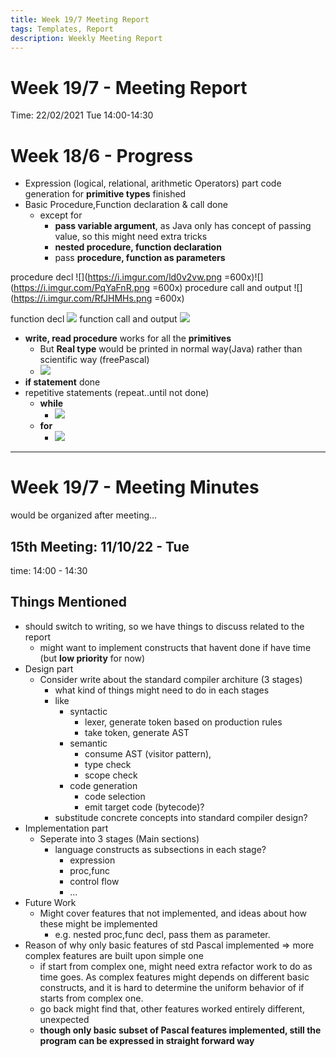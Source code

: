 ```yaml
---
title: Week 19/7 Meeting Report
tags: Templates, Report
description: Weekly Meeting Report
---
```


# Week 19/7 - Meeting Report

Time: 22/02/2021 Tue 14:00-14:30

<!-- # Week 16/4 - Recap -->

<!-- previous week mentioned: -->

<!-- 1. It would be great if the compiler reports more errors as many errors as possible -->
<!-- 2. Experiment code generation with arithmetic expression first -->


# Week 18/6 - Progress

* Expression (logical, relational, arithmetic Operators) part code generation for **primitive types** finished
* Basic Procedure,Function declaration & call done
    * except for
        * **pass variable argument**, as Java only has concept of passing value, so this might need extra tricks
        * **nested procedure, function declaration**
        * pass **procedure, function as parameters**

procedure decl
![](https://i.imgur.com/ld0v2vw.png =600x)![](https://i.imgur.com/PqYaFnR.png =600x)
procedure call and output
![](https://i.imgur.com/RfJHMHs.png =600x)

function decl
![](https://i.imgur.com/LoeL2P3.png)
function call and output
![](https://i.imgur.com/hRpbIoe.png)


* **write, read procedure** works for all the **primitives**
    * But **Real type** would be printed in normal way(Java) rather than scientific way (freePascal)
    * ![](https://i.imgur.com/lWJgTFR.png)
* **if statement** done
* repetitive statements (repeat..until not done)
    * **while**
        * ![](https://i.imgur.com/dfIY22V.png)
    * **for**
        * ![](https://i.imgur.com/4KO9OqM.png)


<!-- # Decision

1. **Might not refine runtime overflow/underflow check** (literal overflow/underflow check partially implemented in contextual analysis)

* As JVM won't complain with intger overflow
    * ![](https://i.imgur.com/g4kLNIF.png)
    * this line would output `2` in jvm rather than throwing a runtime exception -->
 
<!-- # Questions

## Dissertaion-Related Questions

1. Does it make sense to have Test cases for code generation stage? (Then in Evaluation-Applicability part breaks into two subsections: Contextual analysis & Code generation)

* for example
    * compare the compiler running result with the results of equivalent Java program
    * regression test cases: check whether has expected output
* I'm worried about it as running regression test cases seems a little bit subjective. No evidence might guarantee the reliability... -->

<!-- # Questions

## Project-Related Questions

> Pascal to JVM compiler
> 
> The aim is to design and implement a compiler for the classic programming language Pascal (or another language), using Java Virtual Machine code as the target language. If time permits, language extensions can be explored.
> 
> Ideally the student will have taken PL(H). This project is an opportunity to put the concepts and techniques of that course into practice, as well as gaining an in-depth knowledge of the Java Virtual Machine.

1. Could the **intermediate code optimisation** be one of the extended direction or shall just let JVM process the intermediate code directly

2. Shall I go deep through the concepts of **NFA**(nondeterministic finite automaton & **DFA**(deterministic finite automaton) in syntatic analysis stage

* i.e. was this worth methioning in the dissertation though I'd assume all this concepts are being handled by the automation tools...

3. Shall I go deep through the **LL(1) parsing algorithm** of the top-down construction method?

* i.e. was this worth methioning in the dissertaion... like to describe how exactly the top-down method being implemented

4. Is the **Code Transformation** to the AST generated by the parser needed?
 -->
<!-- # Blockers

-- -->

<!-- # This week Plan (After Meeting)

* Orgnize minutes of this week
* Continue code generation coding
    * finish Expression (for simple types)
    * basic Procedure/Function Declaration, Statements
    * Control flow Structure (if, while, for)
    * ...
* Might start dissertaion background part if have time -->


---

# Week 19/7 - Meeting Minutes

would be organized after meeting... 

## 15th Meeting: 11/10/22 - Tue

time: 14:00 - 14:30

## Things Mentioned

* should switch to writing, so we have things to discuss related to the report
    * might want to implement constructs that havent done if have time (but **low priority** for now)
* Design part
    * Consider write about the standard compiler architure (3 stages)
        * what kind of things might need to do in each stages
        * like
            * syntactic
                * lexer, generate token based on production rules
                * take token, generate AST
            * semantic
                * consume AST (visitor pattern),
                * type check
                * scope check
            * code generation
                * code selection
                * emit target code (bytecode)?
        * substitude concrete concepts into standard compiler design?
* Implementation part
    * Seperate into 3 stages (Main sections)
        * language constructs as subsections in each stage?
            * expression
            * proc,func
            * control flow
            * ...
* Future Work
    * Might cover features that not implemented, and ideas about how these might be implemented
        * e.g. nested proc,func decl, pass them as parameter. 
* Reason of why only basic features of std Pascal implemented => more complex features are built upon simple one
    * if start from complex one, might need extra refactor work to do as time goes. As complex features might depends on different basic constructs, and it is hard to determine the uniform behavior of if starts from complex one.
    * go back might find that, other features worked entirely different, unexpected
    * **though only basic subset of Pascal features implemented, still the program can be expressed in straight forward way**
